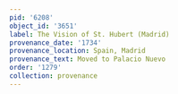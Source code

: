 ```yaml
---
pid: '6208'
object_id: '3651'
label: The Vision of St. Hubert (Madrid)
provenance_date: '1734'
provenance_location: Spain, Madrid
provenance_text: Moved to Palacio Nuevo
order: '1279'
collection: provenance
---
```

